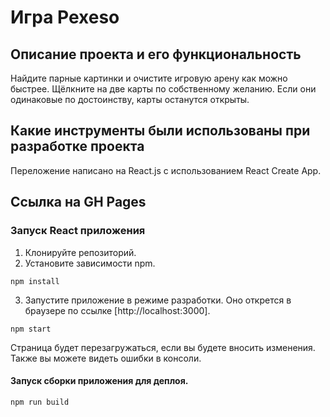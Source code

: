 # Игра Pexeso

## Описание проекта и его функциональность
Найдите парные картинки и очистите игровую арену как можно быстрее. Щёлкните на две карты по собственному желанию. Если они одинаковые по достоинству, карты останутся открыты.

## Какие инструменты были использованы при разработке проекта
Переложение написано на React.js с использованием React Create App.

## Ссылка на GH Pages

### Запуск React приложения 
1. Клонируйте репозиторий.
2. Установите зависимости npm.
```
npm install
```
3. Запустите приложение в режиме разработки. Оно открется в браузере по ссылке [http://localhost:3000].
```
npm start
```
Страница будет перезагружаться, если вы будете вносить изменения. Также вы можете видеть ошибки в консоли.
#### Запуск сборки приложения для деплоя.
```
npm run build
```
